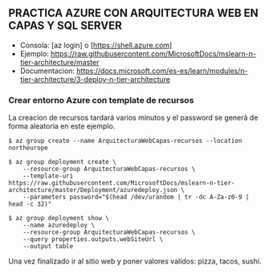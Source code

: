 **PRACTICA AZURE CON ARQUITECTURA WEB EN CAPAS Y SQL SERVER**
-------------------------------------------------------------- 

- Consola: [az login] o [https://shell.azure.com]
- Ejemplo: https://raw.githubusercontent.com/MicrosoftDocs/mslearn-n-tier-architecture/master
- Documentacion: https://docs.microsoft.com/es-es/learn/modules/n-tier-architecture/3-deploy-n-tier-architecture

### Crear entorno Azure con template de recursos

La creacion de recursos tardará varios minutos y el password se generá de forma aleatoria en este ejemplo.

```
$ az group create --name ArquitecturaWebCapas-recursos --location northeurope

$ az group deployment create \
    --resource-group ArquitecturaWebCapas-recursos \
    --template-uri  https://raw.githubusercontent.com/MicrosoftDocs/mslearn-n-tier-architecture/master/Deployment/azuredeploy.json \
    --parameters password="$(head /dev/urandom | tr -dc A-Za-z0-9 | head -c 32)"

$ az group deployment show \
    --name azuredeploy \
    --resource-group ArquitecturaWebCapas-recursos \
    --query properties.outputs.webSiteUrl \
    --output table 
```

Una vez finalizado ir al sitio web y poner valores validos: pizza, tacos, sushi.





